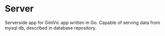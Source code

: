 # Server
Serverside app for GimVic app written in Go. Capable of serving data from mysql db, described in database repository.
